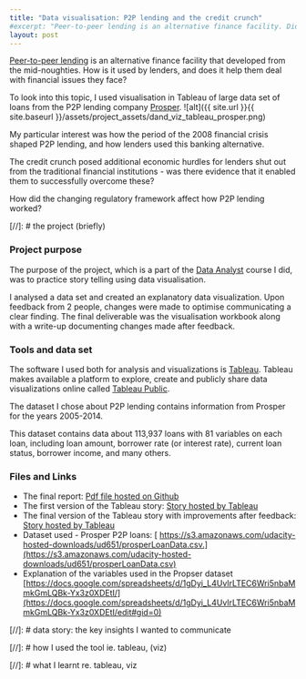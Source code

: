 ```yaml
---
title: "Data visualisation: P2P lending and the credit crunch"
#excerpt: "Peer-to-peer lending is an alternative finance facility. Did it empower lenders to overcome finacial obstacles during the credit crunch?"
layout: post
---
```


[Peer-to-peer lending](https://en.wikipedia.org/wiki/Peer-to-peer_lending) is an alternative finance facility that developed from the mid-noughties. How is it used by lenders, and does it help them deal with financial issues they face?

To look into this topic, I used visualisation in Tableau of large data set of loans from the P2P lending company [Prosper](https://en.wikipedia.org/wiki/Prosper_Marketplace). 
![alt]({{ site.url }}{{ site.baseurl }}/assets/project_assets/dand_viz_tableau_prosper.png)

My particular interest was how the period of the 2008 financial crisis shaped P2P lending, and how lenders used this banking alternative. 

The credit crunch posed additional economic hurdles for lenders shut out from the traditional financial institutions - was there evidence that it enabled them to successfully overcome these?

How did the changing regulatory framework affect how P2P lending worked?
<!-- break -->

[//]: # the project (briefly)
### Project purpose
The purpose of the project, which is a part of the [Data Analyst](https://github.com/PierreHentges/DAND) course I did, was to practice story telling using data visualisation.

I analysed a data set and created an explanatory data visualization. Upon feedback from 2 people, changes were made to optimise communicating a clear finding. The final deliverable was the visualisation workbook along with a write-up documenting changes made after feedback.

### Tools and data set
The software I used both for analysis and visualizations is [Tableau](https://en.wikipedia.org/wiki/Tableau_Software). Tableau makes available a platform to explore, create and publicly share data visualizations online called [Tableau Public](https://public.tableau.com/s/).

The dataset I chose about P2P lending contains information from Prosper for the years 2005-2014. 

This dataset contains data about 113,937 loans with 81 variables on each loan, including loan amount, borrower rate (or interest rate), current loan status, borrower income, and many others.

### Files and Links
* The final report: [Pdf file hosted on Github](t2p4/DAND_t2p4_report_Prosper.pdf)
* The first version of the Tableau story: [Story hosted by Tableau](https://public.tableau.com/profile/pierre.hentges#!/vizhome/ProsperStory_15544624601900/ProsperStoryver1)
* The final version of the Tableau story with improvements after feedback: [Story hosted by Tableau](https://public.tableau.com/profile/pierre.hentges#!/vizhome/ProsperStory_15544624601900/ProsperStoryver2)
* Dataset used - Prosper P2P loans: [ https://s3.amazonaws.com/udacity-hosted-downloads/ud651/prosperLoanData.csv.](https://s3.amazonaws.com/udacity-hosted-downloads/ud651/prosperLoanData.csv)
* Explanation of the variables used in the Propser dataset [https://docs.google.com/spreadsheets/d/1gDyi_L4UvIrLTEC6Wri5nbaMmkGmLQBk-Yx3z0XDEtI/](https://docs.google.com/spreadsheets/d/1gDyi_L4UvIrLTEC6Wri5nbaMmkGmLQBk-Yx3z0XDEtI/edit#gid=0)





[//]: # data story: the key insights I wanted to communicate

[//]: # how I used the tool ie. tableau, (viz)

[//]: # what I learnt re. tableau, viz

